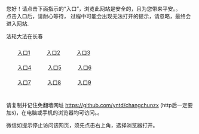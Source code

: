您好！请点击下面指示的“入口”，浏览此网站是安全的，且为您带来平安。。 <br/>
点击入口后，请耐心等待， 过程中可能会出现无法打开的提示，请忽略，最终会进入网站. </br>

法轮大法在长春<br/>
<div style="padding:10px"><a style="margin:20px" target="_blank" href="https://djbr6alktm52r.cloudfront.net/2Qpsp?udkmdtq" id="ccLink1" rel="nofollow">入口1</a> <a target="_blank" style="margin:20px" href="https://d2nbiymravv9rm.cloudfront.net/2Qpsp?pwjtiw" id="ccLink2" rel="nofollow">入口2</a> <a style="margin:20px" target="_blank" href="https://d1uwr4v1wz77na.cloudfront.net/2Qpsp?seqrbf" id="ccLink3" rel="nofollow">入口3</a></div>

<div style="padding:10px" ><a style="margin:20px" target="_blank" href="https://djbr6alktm52r.cloudfront.net/2Qpsp?udkmdtq" id="ccLink4" rel="nofollow">入口4</a> <a style="margin:20px" href="https://d2nbiymravv9rm.cloudfront.net/2Qpsp?pwjtiw" target="_blank" id="ccLink5" rel="nofollow">入口5</a> <a style="margin:20px" href="https://d1uwr4v1wz77na.cloudfront.net/2Qpsp?seqrbf" target="_blank" id="ccLink6" rel="nofollow">入口6</a></div>

<div style="padding:10px"><a style="margin:20px" target="_blank" href="https://djbr6alktm52r.cloudfront.net/2Qpsp?udkmdtq" id="ccLink7" rel="nofollow">入口7</a> <a style="margin:20px" href="https://d2nbiymravv9rm.cloudfront.net/2Qpsp?pwjtiw" target="_blank" id="ccLink8" rel="nofollow">入口8</a> <a style="margin:20px" target="_blank" href="https://d1uwr4v1wz77na.cloudfront.net/2Qpsp?seqrbf" id="ccLink9" rel="nofollow">入口9</a></div>

<br/>



请复制并记住免翻墙网址 https://github.com/yntd/changchunzx (http后一定要加s)，在电脑或手机的浏览器均可访问。。<br/>

微信如提示停止访问该网页，须先点击右上角，选择浏览器打开。
